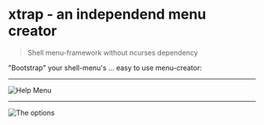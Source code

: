 # xtrap - an independend menu creator

> Shell menu-framework without ncurses dependency   

"Bootstrap" your shell-menu's ... easy to use menu-creator:
****************************

![Help Menu](https://xgit.ddns.net/ergotamin/xtrap/src/master/screenshot2.jpg)

****************************

![The options](https://xgit.ddns.net/ergotamin/xtrap/src/master/screenshot.jpg)

